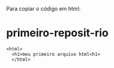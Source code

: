 Para copiar o código em html:
# primeiro-reposit-rio

```
<html>
  <h1>meu primeiro arquivo html<h1>
  </html>
  
  ```
